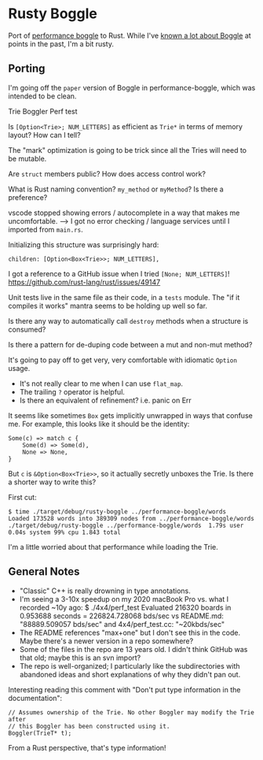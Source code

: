 # Rusty Boggle

Port of [performance boggle][1] to Rust. While I've [known a lot about Boggle][2] at points in the past, I'm a bit rusty.

## Porting

I'm going off the `paper` version of Boggle in performance-boggle, which was intended to be clean.

Trie
Boggler
Perf test

Is `[Option<Trie>; NUM_LETTERS]` as efficient as `Trie*` in terms of memory layout? How can I tell?

The "mark" optimization is going to be trick since all the Tries will need to be mutable.

Are `struct` members public? How does access control work?

What is Rust naming convention? `my_method` or `myMethod`? Is there a preference?

vscode stopped showing errors / autocomplete in a way that makes me uncomfortable.
--> I got no error checking / language services until I imported from `main.rs`.

Initializing this structure was surprisingly hard:

    children: [Option<Box<Trie>>; NUM_LETTERS],

I got a reference to a GitHub issue when I tried `[None; NUM_LETTERS]`!
https://github.com/rust-lang/rust/issues/49147

Unit tests live in the same file as their code, in a `tests` module.
The "if it compiles it works" mantra seems to be holding up well so far.

Is there any way to automatically call `destroy` methods when a structure is consumed?

Is there a pattern for de-duping code between a mut and non-mut method?

It's going to pay off to get very, very comfortable with idiomatic `Option` usage.
- It's not really clear to me when I can use `flat_map`.
- The trailing `?` operator is helpful.
- Is there an equivalent of refinement? i.e. panic on Err

It seems like sometimes `Box` gets implicitly unwrapped in ways that confuse me.
For example, this looks like it should be the identity:

    Some(c) => match c {
        Some(d) => Some(d),
        None => None,
    }

But `c` is `&Option<Box<Trie>>`, so it actually secretly unboxes the Trie.
Is there a shorter way to write this?

First cut:

    $ time ./target/debug/rusty-boggle ../performance-boggle/words
    Loaded 173528 words into 389309 nodes from ../performance-boggle/words
    ./target/debug/rusty-boggle ../performance-boggle/words  1.79s user 0.04s system 99% cpu 1.843 total

I'm a little worried about that performance while loading the Trie.

## General Notes

- "Classic" C++ is really drowning in type annotations.
- I'm seeing a 3-10x speedup on my 2020 macBook Pro vs. what I recorded ~10y ago:
  $ ./4x4/perf_test
  Evaluated 216320 boards in 0.953688 seconds = 226824.728068 bds/sec
  vs README.md: "88889.509057 bds/sec"
  and 4x4/perf_test.cc: "~20kbds/sec"
- The README references "max+one" but I don't see this in the code.
  Maybe there's a newer version in a repo somewhere?
- Some of the files in the repo are 13 years old.
  I didn't think GitHub was that old; maybe this is an svn import?
- The repo is well-organized; I particularly like the subdirectories with abandoned ideas and short explanations of why they didn't pan out.

Interesting reading this comment with "Don't put type information in the documentation":

    // Assumes ownership of the Trie. No other Boggler may modify the Trie after
    // this Boggler has been constructed using it.
    Boggler(TrieT* t);

From a Rust perspective, that's type information!

[1]: https://github.com/danvk/performance-boggle
[2]: http://www.danvk.org/wp/category/boggle/
